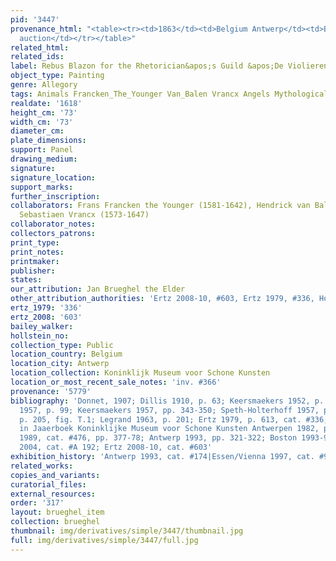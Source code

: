 ```yaml
---
pid: '3447'
provenance_html: "<table><tr><td>1863</td><td>Belgium Antwerp</td><td>Bougt an an
  auction</td></tr></table>"
related_html: 
related_ids: 
label: Rebus Blazon for the Rhetorician&apos;s Guild &apos;De Violieren&apos;
object_type: Painting
genre: Allegory
tags: Animals Francken_The_Younger Van_Balen Vrancx Angels Mythological Flowers
realdate: '1618'
height_cm: '73'
width_cm: '73'
diameter_cm: 
plate_dimensions: 
support: Panel
drawing_medium: 
signature: 
signature_location: 
support_marks: 
further_inscription: 
collaborators: Frans Francken the Younger (1581-1642), Hendrick van Balen (1575-1632),
  Sebastiaen Vrancx (1573-1647)
collaborator_notes: 
collectors_patrons: 
print_type: 
print_notes: 
printmaker: 
publisher: 
states: 
our_attribution: Jan Brueghel the Elder
other_attribution_authorities: 'Ertz 2008-10, #603, Ertz 1979, #336, Honig database'
ertz_1979: '336'
ertz_2008: '603'
bailey_walker: 
hollstein_no: 
collection_type: Public
location_country: Belgium
location_city: Antwerp
location_collection: Koninklijk Museum voor Schone Kunsten
location_or_most_recent_sale_notes: 'inv. #366'
provenance: '5779'
bibliography: 'Donnet, 1907; Dillis 1910, p. 63; Keersmaekers 1952, p. 41 ff.; Winner
  1957, p. 99; Keersmaekers 1957, pp. 343-350; Speth-Holterhoff 1957, p. 48, n. 64;
  p. 205, fig. T.1; Legrand 1963, p. 201; Ertz 1979, p. 613, cat. #336; Keersmaekers,
  in Jaaerboek Koninklijke Museum voor Schone Kunsten Antwerpen 1982, p 165-186; Härting
  1989, cat. #476, pp. 377-78; Antwerp 1993, pp. 321-322; Boston 1993-94, p. 57; Werche
  2004, cat. #A 192; Ertz 2008-10, cat. #603'
exhibition_history: 'Antwerp 1993, cat. #174|Essen/Vienna 1997, cat. #95'
related_works: 
copies_and_variants: 
curatorial_files: 
external_resources: 
order: '317'
layout: brueghel_item
collection: brueghel
thumbnail: img/derivatives/simple/3447/thumbnail.jpg
full: img/derivatives/simple/3447/full.jpg
---
```

